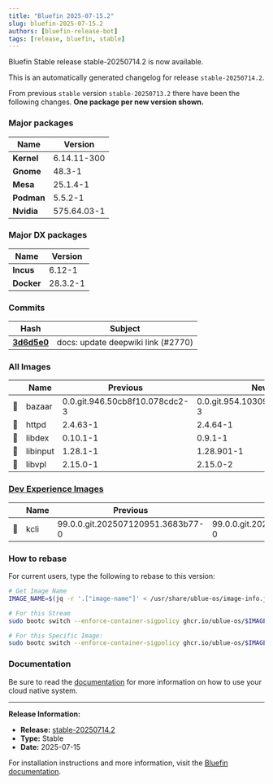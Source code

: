 ```yaml
---
title: "Bluefin 2025-07-15.2"
slug: bluefin-2025-07-15.2
authors: [bluefin-release-bot]
tags: [release, bluefin, stable]
---
```


Bluefin Stable release stable-20250714.2 is now available.

<!--truncate-->

This is an automatically generated changelog for release `stable-20250714.2`.

From previous `stable` version `stable-20250713.2` there have been the following changes. **One package per new version shown.**

### Major packages

| Name       | Version     |
| ---------- | ----------- |
| **Kernel** | 6.14.11-300 |
| **Gnome**  | 48.3-1      |
| **Mesa**   | 25.1.4-1    |
| **Podman** | 5.5.2-1     |
| **Nvidia** | 575.64.03-1 |

### Major DX packages

| Name       | Version  |
| ---------- | -------- |
| **Incus**  | 6.12-1   |
| **Docker** | 28.3.2-1 |

### Commits

| Hash                                                                                               | Subject                            |
| -------------------------------------------------------------------------------------------------- | ---------------------------------- |
| **[3d6d5e0](https://github.com/ublue-os/bluefin/commit/3d6d5e0b238e2d1fd29bd097679543580be8abb5)** | docs: update deepwiki link (#2770) |

### All Images

|     | Name     | Previous                       | New                            |
| --- | -------- | ------------------------------ | ------------------------------ |
| 🔄  | bazaar   | 0.0.git.946.50cb8f10.078cdc2-3 | 0.0.git.954.103092a0.8af418b-3 |
| 🔄  | httpd    | 2.4.63-1                       | 2.4.64-1                       |
| 🔄  | libdex   | 0.10.1-1                       | 0.9.1-1                        |
| 🔄  | libinput | 1.28.1-1                       | 1.28.901-1                     |
| 🔄  | libvpl   | 2.15.0-1                       | 2.15.0-2                       |

### [Dev Experience Images](https://docs.projectbluefin.io/bluefin-dx)

|     | Name | Previous                          | New                               |
| --- | ---- | --------------------------------- | --------------------------------- |
| 🔄  | kcli | 99.0.0.git.202507120951.3683b77-0 | 99.0.0.git.202507140611.acc9dff-0 |

### How to rebase

For current users, type the following to rebase to this version:

```bash
# Get Image Name
IMAGE_NAME=$(jq -r '.["image-name"]' < /usr/share/ublue-os/image-info.json)

# For this Stream
sudo bootc switch --enforce-container-sigpolicy ghcr.io/ublue-os/$IMAGE_NAME:stable

# For this Specific Image:
sudo bootc switch --enforce-container-sigpolicy ghcr.io/ublue-os/$IMAGE_NAME:stable-20250714.2
```

### Documentation

Be sure to read the [documentation](https://docs.projectbluefin.io/) for more information
on how to use your cloud native system.

---

**Release Information:**

- **Release:** [stable-20250714.2](https://github.com/ublue-os/bluefin/releases/tag/stable-20250714.2)
- **Type:** Stable
- **Date:** 2025-07-15

For installation instructions and more information, visit the [Bluefin documentation](https://docs.projectbluefin.io/).
